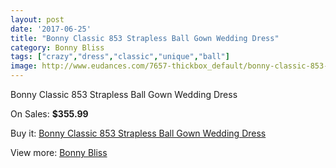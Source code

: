 ```yaml
---
layout: post
date: '2017-06-25'
title: "Bonny Classic 853 Strapless Ball Gown Wedding Dress"
category: Bonny Bliss
tags: ["crazy","dress","classic","unique","ball"]
image: http://www.eudances.com/7657-thickbox_default/bonny-classic-853-strapless-ball-gown-wedding-dress.jpg
---
```

Bonny Classic 853 Strapless Ball Gown Wedding Dress

On Sales: **$355.99**
<a href="https://www.eudances.com/en/bonny-bliss/2709-bonny-classic-853-strapless-ball-gown-wedding-dress.html"><amp-img layout="responsive" width="600" height="600" src="//www.eudances.com/7657-thickbox_default/bonny-classic-853-strapless-ball-gown-wedding-dress.jpg" alt="Bonny Classic 853 Strapless Ball Gown Wedding Dress 0" /></a>
<a href="https://www.eudances.com/en/bonny-bliss/2709-bonny-classic-853-strapless-ball-gown-wedding-dress.html"><amp-img layout="responsive" width="600" height="600" src="//www.eudances.com/7659-thickbox_default/bonny-classic-853-strapless-ball-gown-wedding-dress.jpg" alt="Bonny Classic 853 Strapless Ball Gown Wedding Dress 1" /></a>
<a href="https://www.eudances.com/en/bonny-bliss/2709-bonny-classic-853-strapless-ball-gown-wedding-dress.html"><amp-img layout="responsive" width="600" height="600" src="//www.eudances.com/7658-thickbox_default/bonny-classic-853-strapless-ball-gown-wedding-dress.jpg" alt="Bonny Classic 853 Strapless Ball Gown Wedding Dress 2" /></a>

Buy it: [Bonny Classic 853 Strapless Ball Gown Wedding Dress](https://www.eudances.com/en/bonny-bliss/2709-bonny-classic-853-strapless-ball-gown-wedding-dress.html "Bonny Classic 853 Strapless Ball Gown Wedding Dress")

View more: [Bonny Bliss](https://www.eudances.com/en/40-bonny-bliss "Bonny Bliss")